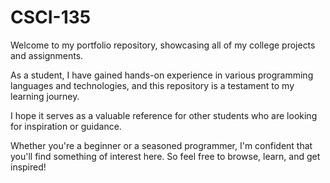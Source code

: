 # CSCI-135
Welcome to my portfolio repository, showcasing all of my college projects and assignments. 

As a student, I have gained hands-on experience in various programming languages and technologies, and this repository is a testament to my learning journey. 

I hope it serves as a valuable reference for other students who are looking for inspiration or guidance. 

Whether you're a beginner or a seasoned programmer, I'm confident that you'll find something of interest here. So feel free to browse, learn, and get inspired!
